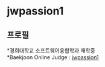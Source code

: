jwpassion1 
=============
프로필
-------------
*경희대학교 소프트웨어융합학과 재학중   
*Baekjoon Online Judge : <span style="color:#0000ff">[jwpassion1](https://www.acmicpc.net/user/jwpassion1)</span>   
